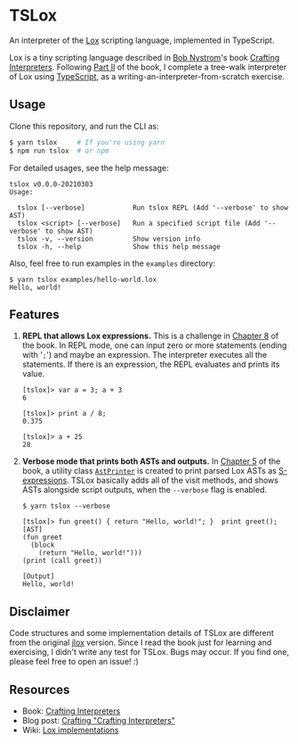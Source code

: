 # TSLox

An interpreter of the [Lox](https://github.com/munificent/craftinginterpreters) scripting language, implemented in TypeScript.

Lox is a tiny scripting language described in [Bob Nystrom](https://stuffwithstuff.com/)'s book [Crafting Interpreters](https://craftinginterpreters.com/). Following [Part II](https://craftinginterpreters.com/a-tree-walk-interpreter.html) of the book, I complete a tree-walk interpreter of Lox using [TypeScript](https://www.typescriptlang.org/), as a writing-an-interpreter-from-scratch exercise.

<!-- I am working on the second implementation using [Rust](https://rust-lang.org), following [Part III](https://craftinginterpreters.com/a-bytecode-virtual-machine.html) of the book. It will be a bytecode virtual machine. See [zlliang/rslox](https://github.com/zlliang/rslox). -->

## Usage

Clone this repository, and run the CLI as:

```bash
$ yarn tslox     # If you're using yarn
$ npm run tslox  # or npm
```

For detailed usages, see the help message:

```
tslox v0.0.0-20210303
Usage:

  tslox [--verbose]            Run tslox REPL (Add '--verbose' to show AST)
  tslox <script> [--verbose]   Run a specified script file (Add '--verbose' to show AST)
  tslox -v, --version          Show version info
  tslox -h, --help             Show this help message
```

Also, feel free to run examples in the `examples` directory:

```
$ yarn tslox examples/hello-world.lox
Hello, world!
```

## Features

1. **REPL that allows Lox expressions.** This is a challenge in [Chapter 8](https://craftinginterpreters.com/statements-and-state.html#challenges) of the book. In REPL mode, one can input zero or more statements (ending with '`;`') and maybe an expression. The interpreter executes all the statements. If there is an expression, the REPL evaluates and prints its value.

   ```
   [tslox]> var a = 3; a + 3
   6

   [tslox]> print a / 8;
   0.375

   [tslox]> a + 25
   28
   ```

2. **Verbose mode that prints both ASTs and outputs.** In [Chapter 5](https://craftinginterpreters.com/representing-code.html#the-visitor-pattern) of the book, a utility class [`AstPrinter`](<https://craftinginterpreters.com/representing-code.html#a-(not-very)-pretty-printer>) is created to print parsed Lox ASTs as [S-expressions](https://en.wikipedia.org/wiki/S-expression). TSLox basically adds all of the visit methods, and shows ASTs alongside script outputs, when the `--verbose` flag is enabled.

   ```
   $ yarn tslox --verbose

   [tslox]> fun greet() { return "Hello, world!"; }  print greet();
   [AST]
   (fun greet
     (block
       (return "Hello, world!")))
   (print (call greet))

   [Output]
   Hello, world!
   ```

## Disclaimer

Code structures and some implementation details of TSLox are different from the original [jlox](https://github.com/munificent/craftinginterpreters/tree/master/java/com/craftinginterpreters) version. Since I read the book just for learning and exercising, I didn't write any test for TSLox. Bugs may occur. If you find one, please feel free to open an issue! :)

## Resources

- Book: [Crafting Interpreters](https://craftinginterpreters.com/)
- Blog post: [Crafting "Crafting Interpreters"](http://journal.stuffwithstuff.com/2020/04/05/crafting-crafting-interpreters/)
- Wiki: [Lox implementations](https://github.com/munificent/craftinginterpreters/wiki/Lox-implementations)
